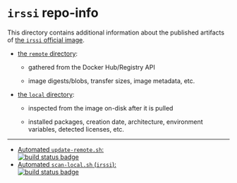 # `irssi` repo-info

This directory contains additional information about the published artifacts of [the `irssi` official image](https://hub.docker.com/_/irssi/).

-	[the `remote` directory](remote/):

	-	gathered from the Docker Hub/Registry API

	-	image digests/blobs, transfer sizes, image metadata, etc.

-	[the `local` directory](local/):

	-	inspected from the image on-disk after it is pulled

	-	installed packages, creation date, architecture, environment variables, detected licenses, etc.

---

-	[Automated `update-remote.sh`:  
	![build status badge](https://doi-janky.infosiftr.net/job/repo-info/job/remote/badge/icon)](https://doi-janky.infosiftr.net/job/repo-info/job/remote/)
-	[Automated `scan-local.sh` (`irssi`):  
	![build status badge](https://doi-janky.infosiftr.net/job/repo-info/job/local/job/irssi/badge/icon)](https://doi-janky.infosiftr.net/job/repo-info/job/local/job/irssi)
